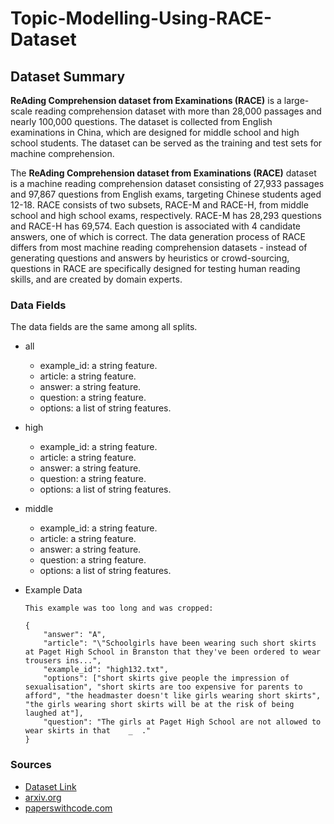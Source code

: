 # Topic-Modelling-Using-RACE-Dataset

## Dataset Summary
**ReAding Comprehension dataset from Examinations (RACE)** is a large-scale reading comprehension dataset with more than 28,000 passages and nearly 100,000 questions. The dataset is collected from English examinations in China, which are designed for middle school and high school students. The dataset can be served as the training and test sets for machine comprehension.

The **ReAding Comprehension dataset from Examinations (RACE)** dataset is a machine reading comprehension dataset consisting of 27,933 passages and 97,867 questions from English exams, targeting Chinese students aged 12-18. RACE consists of two subsets, RACE-M and RACE-H, from middle school and high school exams, respectively. RACE-M has 28,293 questions and RACE-H has 69,574. Each question is associated with 4 candidate answers, one of which is correct. The data generation process of RACE differs from most machine reading comprehension datasets - instead of generating questions and answers by heuristics or crowd-sourcing, questions in RACE are specifically designed for testing human reading skills, and are created by domain experts.

### Data Fields
The data fields are the same among all splits.

- all
  - example_id: a string feature.
  - article: a string feature.
  - answer: a string feature.
  - question: a string feature.
  - options: a list of string features.
- high
  - example_id: a string feature.
  - article: a string feature.
  - answer: a string feature.
  - question: a string feature.
  - options: a list of string features.
- middle
  - example_id: a string feature.
  - article: a string feature.
  - answer: a string feature.
  - question: a string feature.
  - options: a list of string features.

- Example Data
  ```
  This example was too long and was cropped:

  {
      "answer": "A",
      "article": "\"Schoolgirls have been wearing such short skirts at Paget High School in Branston that they've been ordered to wear trousers ins...",
      "example_id": "high132.txt",
      "options": ["short skirts give people the impression of sexualisation", "short skirts are too expensive for parents to afford", "the headmaster doesn't like girls wearing short skirts", "the girls wearing short skirts will be at the risk of being laughed at"],
      "question": "The girls at Paget High School are not allowed to wear skirts in that    _  ."
  }
  ```

### Sources
- [Dataset Link](https://www.cs.cmu.edu/~glai1/data/race/)
- [arxiv.org](https://arxiv.org/abs/1704.04683)
- [paperswithcode.com](https://paperswithcode.com/dataset/race#:~:text=The%20ReAding%20Comprehension%20dataset%20from,Chinese%20students%20aged%2012%2D18.)

